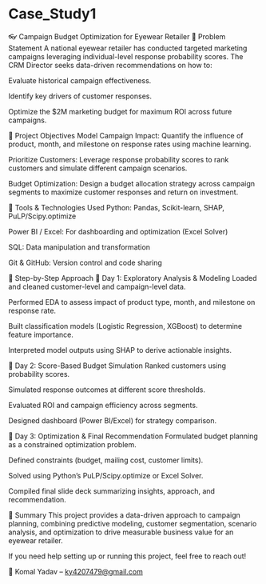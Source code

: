 # Case_Study1
👓 Campaign Budget Optimization for Eyewear Retailer
📌 Problem Statement
A national eyewear retailer has conducted targeted marketing campaigns leveraging individual-level response probability scores. The CRM Director seeks data-driven recommendations on how to:

Evaluate historical campaign effectiveness.

Identify key drivers of customer responses.

Optimize the $2M marketing budget for maximum ROI across future campaigns.

🎯 Project Objectives
Model Campaign Impact: Quantify the influence of product, month, and milestone on response rates using machine learning.

Prioritize Customers: Leverage response probability scores to rank customers and simulate different campaign scenarios.

Budget Optimization: Design a budget allocation strategy across campaign segments to maximize customer responses and return on investment.

🧰 Tools & Technologies Used
Python: Pandas, Scikit-learn, SHAP, PuLP/Scipy.optimize

Power BI / Excel: For dashboarding and optimization (Excel Solver)

SQL: Data manipulation and transformation

Git & GitHub: Version control and code sharing

🧭 Step-by-Step Approach
📅 Day 1: Exploratory Analysis & Modeling
Loaded and cleaned customer-level and campaign-level data.

Performed EDA to assess impact of product type, month, and milestone on response rate.

Built classification models (Logistic Regression, XGBoost) to determine feature importance.

Interpreted model outputs using SHAP to derive actionable insights.

📅 Day 2: Score-Based Budget Simulation
Ranked customers using probability scores.

Simulated response outcomes at different score thresholds.

Evaluated ROI and campaign efficiency across segments.

Designed dashboard (Power BI/Excel) for strategy comparison.

📅 Day 3: Optimization & Final Recommendation
Formulated budget planning as a constrained optimization problem.

Defined constraints (budget, mailing cost, customer limits).

Solved using Python’s PuLP/Scipy.optimize or Excel Solver.

Compiled final slide deck summarizing insights, approach, and recommendation.

📢 Summary
This project provides a data-driven approach to campaign planning, combining predictive modeling, customer segmentation, scenario analysis, and optimization to drive measurable business value for an eyewear retailer.

If you need help setting up or running this project, feel free to reach out!

📧 Komal Yadav – ky4207479@gmail.com
